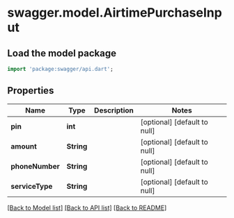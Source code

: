 # swagger.model.AirtimePurchaseInput

## Load the model package
```dart
import 'package:swagger/api.dart';
```

## Properties
Name | Type | Description | Notes
------------ | ------------- | ------------- | -------------
**pin** | **int** |  | [optional] [default to null]
**amount** | **String** |  | [optional] [default to null]
**phoneNumber** | **String** |  | [optional] [default to null]
**serviceType** | **String** |  | [optional] [default to null]

[[Back to Model list]](../README.md#documentation-for-models) [[Back to API list]](../README.md#documentation-for-api-endpoints) [[Back to README]](../README.md)

